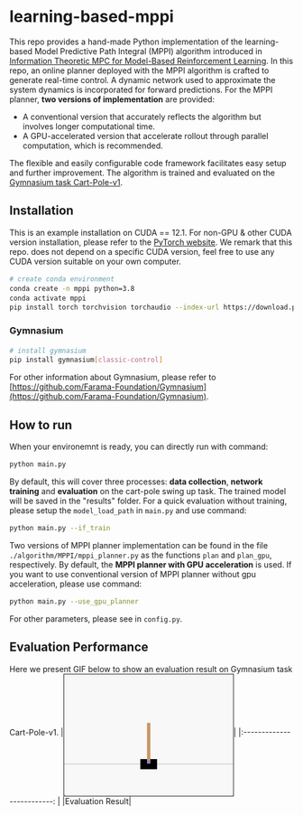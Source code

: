 # learning-based-mppi
This repo provides a hand-made Python implementation of the learning-based Model Predictive Path Integral (MPPI) algorithm introduced in [Information Theoretic MPC for Model-Based Reinforcement Learning](https://ieeexplore.ieee.org/stamp/stamp.jsp?tp=&arnumber=7989202). In this repo, an online planner deployed with the MPPI algorithm is crafted to generate real-time control. A dynamic network used to approximate the system dynamics is incorporated for forward predictions. For the MPPI planner, **two versions of implementation** are provided: 
* A conventional version that accurately reflects the algorithm but involves longer computational time.
* A GPU-accelerated version that accelerate rollout through parallel computation, which is recommended.

The flexible and easily configurable code framework facilitates easy setup and further improvement. The algorithm is trained and evaluated on the [Gymnasium task Cart-Pole-v1](https://gymnasium.farama.org/environments/classic_control/cart_pole/).


## Installation
This is an example installation on CUDA == 12.1. For non-GPU & other CUDA version installation, please refer to the [PyTorch website](https://pytorch.org/get-started/locally/). We remark that this repo. does not depend on a specific CUDA version, feel free to use any CUDA version suitable on your own computer.

``` Bash
# create conda environment
conda create -n mppi python=3.8
conda activate mppi
pip install torch torchvision torchaudio --index-url https://download.pytorch.org/whl/cu121
```
### Gymnasium
``` Bash
# install gymnasium
pip install gymnasium[classic-control]
```
For other information about Gymnasium, please refer to [https://github.com/Farama-Foundation/Gymnasium](https://github.com/Farama-Foundation/Gymnasium).

## How to run
When your environemnt is ready, you can directly run with command:
``` Bash
python main.py
```
By default, this will cover three processes: **data collection**, **network training** and **evaluation** on the cart-pole swing up task. The trained model will be saved in the "results" folder. For a quick evaluation without training, please setup the `model_load_path` in `main.py` and use command:
``` Bash
python main.py --if_train
```

Two versions of MPPI planner implementation can be found in the file `./algorithm/MPPI/mppi_planner.py` as the functions `plan` and `plan_gpu`, respectively. By default, the **MPPI planner with GPU acceleration** is used. If you want to use conventional version of MPPI planner without gpu acceleration, please use command:
``` Bash
python main.py --use_gpu_planner
```

For other parameters, please see in `config.py`.

## Evaluation Performance
Here we present GIF below to show an evaluation result on Gymnasium task Cart-Pole-v1.
|<img src="cartpole_gif.gif" align="middle" width="300" border="1"/>|
|:-------------------------: |
|Evaluation Result|  

